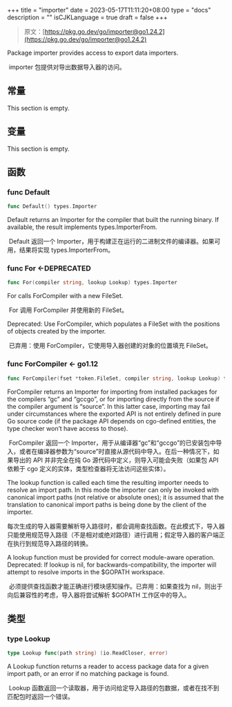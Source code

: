 +++
title = "importer"
date = 2023-05-17T11:11:20+08:00
type = "docs"
description = ""
isCJKLanguage = true
draft = false
+++
> 原文：[https://pkg.go.dev/go/importer@go1.24.2](https://pkg.go.dev/go/importer@go1.24.2)

Package importer provides access to export data importers.

​	importer 包提供对导出数据导入器的访问。

## 常量

This section is empty.

## 变量

This section is empty.

## 函数

### func Default

```go
func Default() types.Importer
```

Default returns an Importer for the compiler that built the running binary. If available, the result implements types.ImporterFrom.

​	Default 返回一个 Importer，用于构建正在运行的二进制文件的编译器。如果可用，结果将实现 types.ImporterFrom。

### func For <-DEPRECATED

```go
func For(compiler string, lookup Lookup) types.Importer
```

For calls ForCompiler with a new FileSet.

​	For 调用 ForCompiler 并使用新的 FileSet。

Deprecated: Use ForCompiler, which populates a FileSet with the positions of objects created by the importer.

​	已弃用：使用 ForCompiler，它使用导入器创建的对象的位置填充 FileSet。

### func ForCompiler <- go1.12

```go
func ForCompiler(fset *token.FileSet, compiler string, lookup Lookup) types.Importer
```

ForCompiler returns an Importer for importing from installed packages for the compilers “gc” and “gccgo”, or for importing directly from the source if the compiler argument is “source”. In this latter case, importing may fail under circumstances where the exported API is not entirely defined in pure Go source code (if the package API depends on cgo-defined entities, the type checker won’t have access to those).

​	ForCompiler 返回一个 Importer，用于从编译器“gc”和“gccgo”的已安装包中导入，或者在编译器参数为“source”时直接从源代码中导入。在后一种情况下，如果导出的 API 并非完全在纯 Go 源代码中定义，则导入可能会失败（如果包 API 依赖于 cgo 定义的实体，类型检查器将无法访问这些实体）。

The lookup function is called each time the resulting importer needs to resolve an import path. In this mode the importer can only be invoked with canonical import paths (not relative or absolute ones); it is assumed that the translation to canonical import paths is being done by the client of the importer.

​	每次生成的导入器需要解析导入路径时，都会调用查找函数。在此模式下，导入器只能使用规范导入路径（不是相对或绝对路径）进行调用；假定导入器的客户端正在执行到规范导入路径的转换。

A lookup function must be provided for correct module-aware operation. Deprecated: If lookup is nil, for backwards-compatibility, the importer will attempt to resolve imports in the $GOPATH workspace.

​	必须提供查找函数才能正确进行模块感知操作。已弃用：如果查找为 nil，则出于向后兼容性的考虑，导入器将尝试解析 $GOPATH 工作区中的导入。

## 类型

### type Lookup

```go
type Lookup func(path string) (io.ReadCloser, error)
```

A Lookup function returns a reader to access package data for a given import path, or an error if no matching package is found.

​	Lookup 函数返回一个读取器，用于访问给定导入路径的包数据，或者在找不到匹配包时返回一个错误。